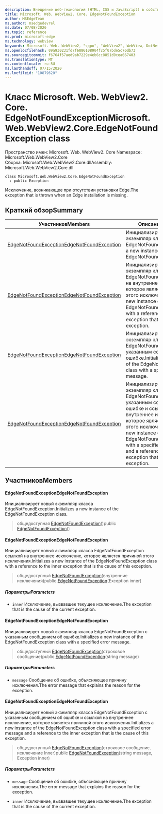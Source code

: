 ```yaml
---
description: Внедрение веб-технологий (HTML, CSS и JavaScript) в собственные приложения с помощью элемента управления Microsoft Edge WebView2
title: Microsoft. Web. WebView2. Core. EdgeNotFoundException
author: MSEdgeTeam
ms.author: msedgedevrel
ms.date: 07/08/2020
ms.topic: reference
ms.prod: microsoft-edge
ms.technology: webview
keywords: Microsoft. Web. WebView2, "ядро", "WebView2", WebView, DotNet, WPF, WinForms, App, EDGE, CoreWebView2, CoreWebView2Controller, браузерный элемент управления, EDGE HTML, Microsoft. Web. WebView2
ms.openlocfilehash: 09a930231fd7f6886108904f25f07bde5c76db73
ms.sourcegitcommit: f6764f57aed9ab7229e4eb6cc8851d0cea667403
ms.translationtype: MT
ms.contentlocale: ru-RU
ms.lasthandoff: 07/15/2020
ms.locfileid: "10879620"
---
```

# <span data-ttu-id="a0604-104">Класс Microsoft. Web. WebView2. Core. EdgeNotFoundException</span><span class="sxs-lookup"><span data-stu-id="a0604-104">Microsoft.Web.WebView2.Core.EdgeNotFoundException class</span></span> 

<span data-ttu-id="a0604-105">Пространство имен: Microsoft. Web. WebView2. Core </span><span class="sxs-lookup"><span data-stu-id="a0604-105">Namespace: Microsoft.Web.WebView2.Core</span></span>\
<span data-ttu-id="a0604-106">Сборка: Microsoft.Web.WebView2.Core.dll</span><span class="sxs-lookup"><span data-stu-id="a0604-106">Assembly: Microsoft.Web.WebView2.Core.dll</span></span>

```
class Microsoft.Web.WebView2.Core.EdgeNotFoundException
  : public Exception
```

<span data-ttu-id="a0604-107">Исключение, возникающее при отсутствии установки Edge.</span><span class="sxs-lookup"><span data-stu-id="a0604-107">The exception that is thrown when an Edge installation is missing.</span></span>

## <span data-ttu-id="a0604-108">Краткий обзор</span><span class="sxs-lookup"><span data-stu-id="a0604-108">Summary</span></span>

 <span data-ttu-id="a0604-109">Участников</span><span class="sxs-lookup"><span data-stu-id="a0604-109">Members</span></span>                        | <span data-ttu-id="a0604-110">Описания</span><span class="sxs-lookup"><span data-stu-id="a0604-110">Descriptions</span></span>
--------------------------------|---------------------------------------------
[<span data-ttu-id="a0604-111">EdgeNotFoundException</span><span class="sxs-lookup"><span data-stu-id="a0604-111">EdgeNotFoundException</span></span>](#edgenotfoundexception) | <span data-ttu-id="a0604-112">Инициализирует новый экземпляр класса EdgeNotFoundException.</span><span class="sxs-lookup"><span data-stu-id="a0604-112">Initializes a new instance of the EdgeNotFoundException class.</span></span>
[<span data-ttu-id="a0604-113">EdgeNotFoundException</span><span class="sxs-lookup"><span data-stu-id="a0604-113">EdgeNotFoundException</span></span>](#edgenotfoundexception) | <span data-ttu-id="a0604-114">Инициализирует новый экземпляр класса EdgeNotFoundException ссылкой на внутреннее исключение, которое является причиной этого исключения.</span><span class="sxs-lookup"><span data-stu-id="a0604-114">Initializes a new instance of the EdgeNotFoundException class with a reference to the inner exception that is the cause of this exception.</span></span>
[<span data-ttu-id="a0604-115">EdgeNotFoundException</span><span class="sxs-lookup"><span data-stu-id="a0604-115">EdgeNotFoundException</span></span>](#edgenotfoundexception) | <span data-ttu-id="a0604-116">Инициализирует новый экземпляр класса EdgeNotFoundException с указанным сообщением об ошибке.</span><span class="sxs-lookup"><span data-stu-id="a0604-116">Initializes a new instance of the EdgeNotFoundException class with a specified error message.</span></span>
[<span data-ttu-id="a0604-117">EdgeNotFoundException</span><span class="sxs-lookup"><span data-stu-id="a0604-117">EdgeNotFoundException</span></span>](#edgenotfoundexception) | <span data-ttu-id="a0604-118">Инициализирует новый экземпляр класса EdgeNotFoundException с указанным сообщением об ошибке и ссылкой на внутреннее исключение, которое является причиной этого исключения.</span><span class="sxs-lookup"><span data-stu-id="a0604-118">Initializes a new instance of the EdgeNotFoundException class with a specified error message and a reference to the inner exception that is the cause of this exception.</span></span>

## <span data-ttu-id="a0604-119">Участников</span><span class="sxs-lookup"><span data-stu-id="a0604-119">Members</span></span>

#### <span data-ttu-id="a0604-120">EdgeNotFoundException</span><span class="sxs-lookup"><span data-stu-id="a0604-120">EdgeNotFoundException</span></span> 

<span data-ttu-id="a0604-121">Инициализирует новый экземпляр класса EdgeNotFoundException.</span><span class="sxs-lookup"><span data-stu-id="a0604-121">Initializes a new instance of the EdgeNotFoundException class.</span></span>

> <span data-ttu-id="a0604-122">общедоступная [EdgeNotFoundException](#edgenotfoundexception)()</span><span class="sxs-lookup"><span data-stu-id="a0604-122">public [EdgeNotFoundException](#edgenotfoundexception)()</span></span>

#### <span data-ttu-id="a0604-123">EdgeNotFoundException</span><span class="sxs-lookup"><span data-stu-id="a0604-123">EdgeNotFoundException</span></span> 

<span data-ttu-id="a0604-124">Инициализирует новый экземпляр класса EdgeNotFoundException ссылкой на внутреннее исключение, которое является причиной этого исключения.</span><span class="sxs-lookup"><span data-stu-id="a0604-124">Initializes a new instance of the EdgeNotFoundException class with a reference to the inner exception that is the cause of this exception.</span></span>

> <span data-ttu-id="a0604-125">общедоступный [EdgeNotFoundException](#edgenotfoundexception)(внутренние исключения)</span><span class="sxs-lookup"><span data-stu-id="a0604-125">public [EdgeNotFoundException](#edgenotfoundexception)(Exception inner)</span></span>

##### <span data-ttu-id="a0604-126">Параметры</span><span class="sxs-lookup"><span data-stu-id="a0604-126">Parameters</span></span>
* `inner` <span data-ttu-id="a0604-127">Исключение, вызвавшее текущее исключение.</span><span class="sxs-lookup"><span data-stu-id="a0604-127">The exception that is the cause of the current exception.</span></span>

#### <span data-ttu-id="a0604-128">EdgeNotFoundException</span><span class="sxs-lookup"><span data-stu-id="a0604-128">EdgeNotFoundException</span></span> 

<span data-ttu-id="a0604-129">Инициализирует новый экземпляр класса EdgeNotFoundException с указанным сообщением об ошибке.</span><span class="sxs-lookup"><span data-stu-id="a0604-129">Initializes a new instance of the EdgeNotFoundException class with a specified error message.</span></span>

> <span data-ttu-id="a0604-130">общедоступный [EdgeNotFoundException](#edgenotfoundexception)(строковое сообщение)</span><span class="sxs-lookup"><span data-stu-id="a0604-130">public [EdgeNotFoundException](#edgenotfoundexception)(string message)</span></span>

##### <span data-ttu-id="a0604-131">Параметры</span><span class="sxs-lookup"><span data-stu-id="a0604-131">Parameters</span></span>
* `message` <span data-ttu-id="a0604-132">Сообщение об ошибке, объясняющее причину исключения.</span><span class="sxs-lookup"><span data-stu-id="a0604-132">The error message that explains the reason for the exception.</span></span>

#### <span data-ttu-id="a0604-133">EdgeNotFoundException</span><span class="sxs-lookup"><span data-stu-id="a0604-133">EdgeNotFoundException</span></span> 

<span data-ttu-id="a0604-134">Инициализирует новый экземпляр класса EdgeNotFoundException с указанным сообщением об ошибке и ссылкой на внутреннее исключение, которое является причиной этого исключения.</span><span class="sxs-lookup"><span data-stu-id="a0604-134">Initializes a new instance of the EdgeNotFoundException class with a specified error message and a reference to the inner exception that is the cause of this exception.</span></span>

> <span data-ttu-id="a0604-135">общедоступный [EdgeNotFoundException](#edgenotfoundexception)(строковое сообщение, исключение Inner)</span><span class="sxs-lookup"><span data-stu-id="a0604-135">public [EdgeNotFoundException](#edgenotfoundexception)(string message, Exception inner)</span></span>

##### <span data-ttu-id="a0604-136">Параметры</span><span class="sxs-lookup"><span data-stu-id="a0604-136">Parameters</span></span>
* `message` <span data-ttu-id="a0604-137">Сообщение об ошибке, объясняющее причину исключения.</span><span class="sxs-lookup"><span data-stu-id="a0604-137">The error message that explains the reason for the exception.</span></span> 

* `inner` <span data-ttu-id="a0604-138">Исключение, вызвавшее текущее исключение.</span><span class="sxs-lookup"><span data-stu-id="a0604-138">The exception that is the cause of the current exception.</span></span>

